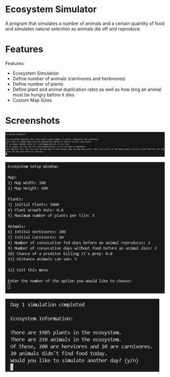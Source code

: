 # Ecosystem Simulator
A program that simulates a number of animals and a certain quantity of food and simulates natural selection as animals die off and reproduce.

# Features

Features:
  * Ecosystem Simulation
  * Define number of animals (carnivores and herbivores)
  * Define number of plants
  * Define plant and animal duplication rates as well as how long an animal must be hungry before it dies
  * Custom Map Sizes

# Screenshots

![Instructions Screenshot](ProgramScreenshots/instructions.png)

![Editing Ecosystem Screenshot](ProgramScreenshots/setup.png)

![DayByDay Info Screenshot](ProgramScreenshots/simScreenshot.png)
